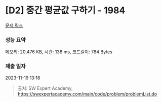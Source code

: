 # [D2] 중간 평균값 구하기 - 1984 

[문제 링크](https://swexpertacademy.com/main/code/problem/problemDetail.do?contestProbId=AV5Pw_-KAdcDFAUq) 

### 성능 요약

메모리: 20,476 KB, 시간: 138 ms, 코드길이: 784 Bytes

### 제출 일자

2023-11-19 13:18



> 출처: SW Expert Academy, https://swexpertacademy.com/main/code/problem/problemList.do